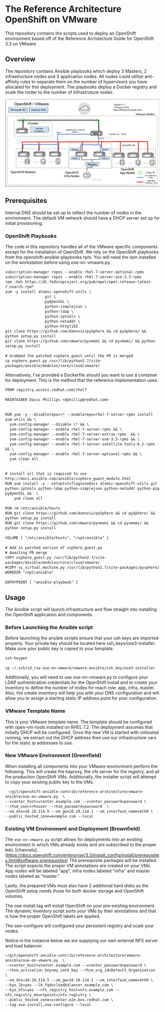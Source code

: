 # The Reference Architecture OpenShift on VMware
This repository contains the scripts used to deploy an OpenShift environment based off of the Reference Architecture Guide for OpenShift 3.3 on VMware

## Overview
The repository contains Ansible playbooks which deploy 3 Masters, 2 infrastructure nodes and 3 application nodes. All nodes could utilize anti-affinity rules to separate them on the number of hypervisors you have allocated for this deployment. The playbooks deploy a Docker registry and scale the router to the number of Infrastruture nodes.

![Architecture](images/OSE-on-VMware-Architecture.jpg)

## Prerequisites
Internal DNS should be set up to reflect the number of nodes in the environment. The default VM network should have a DHCP server set up for initial provisioning. 

### OpenShift Playbooks
The code in this repository handles all of the VMware specific components except for the installation of OpenShift. We rely on the OpenShift playbooks from the openshift-ansible-playbooks rpm. You will need the rpm installed on the workstation before using ose-on-vmware.py.

```
subscription-manager repos --enable rhel-7-server-optional-rpms
subscription-manager repos --enable rhel-7-server-ose-3.3-rpms
rpm -Uvh https://dl.fedoraproject.org/pub/epel/epel-release-latest-7.noarch.rpm*
yum -y install atomic-openshift-utils \
                  git \
                  pyOpenSSL \
                  python-simplejson \
                  python-ldap \
                  python-iptools \
                  python-netaddr \
                  python-httplib2
git clone https://github.com/dannvix/pySphere && cd pySphere/ && python setup.py install
git clone https://github.com/vmware/pyvmomi && cd pyvmomi/ && python setup.py install

# Grabbed the patched vsphere_guest until the PR is merged
cp vsphere_guest.py /usr/lib/python2.7/site-packages/ansible/modules/core/cloud/vmware/
```
Alternatively, I've provided a Dockerfile should you want to use a container for deployment. This
is the method that the reference implementation uses.

```
FROM registry.access.redhat.com/rhel7

MAINTAINER Davis Phillips <dphillip@redhat.com>


RUN yum -y --disablerepo=\* --enablerepo=rhel-7-server-rpms install yum-utils && \
  yum-config-manager --disable \* && \
  yum-config-manager --enable rhel-7-server-rpms && \
  yum-config-manager --enable rhel-7-server-extras-rpms  && \
  yum-config-manager --enable rhel-7-server-ose-3.3-rpms && \
  yum-config-manager --enable rhel-7-server-satellite-tools-6.2-rpms && \
  yum-config-manager --enable rhel-7-server-optional-rpms && \
  yum clean all


# install all that is required to use http://docs.ansible.com/ansible/vsphere_guest_module.html
RUN yum install -y --setopt=tsflags=nodocs atomic-openshift-utils git python-iptools python-ldap python-simplejson python-netaddr python-pip pyOpenSSL &&  \
    yum clean all

RUN rm /etc/ansible/hosts
RUN git clone https://github.com/dannvix/pySphere && cd pySphere/ && python setup.py install
RUN git clone https://github.com/vmware/pyvmomi && cd pyvmomi/ && python setup.py install

VOLUME [ "/etc/ansible/hosts", "/opt/ansible" ]

# Add in patched version of vsphere_guest.py
# Awaiting PR merge
COPY vsphere_guest.py /usr/lib/python2.7/site-packages/ansible/modules/core/cloud/vmware/
#COPY vi_virtual_machine.py /usr/lib/python2.7/site-packages/pysphere/
WORKDIR "/opt/ansible"

ENTRYPOINT [ "ansible-playbook" ]

```

## Usage
The Ansible script will launch infrastructure and flow straight into installing the OpenShift application and components.

### Before Launching the Ansible script
Before launching the ansible scripts ensure that your ssh keys are imported properly. Your private key should be located here ssh_keys/ose3-installer. Make sure your public key is copied to your template.
```
ssh-keygen

cp ~/.ssh/id_rsa ose-on-vmware/vmware-ansible/ssh_key/ose3-installer

```
Additionally, you will need to use ose-on-vmware.py to configure your LDAP authentication credentials for the OpenShift install and to create your inventory to define the number of nodes for reach role: app, infra, master. Also, the create inventory will help you with your DNS configuration and will allow you to assign a starting static IP address point for your configuration. 

### VMware Template Name
This is your VMware template name. The template should be configured with open-vm-tools installed on RHEL 7.2. The deployment assumes that initially DHCP will be configured. Once the new VM is started with vmtoolsd running, we extract out the DHCP address then use our infrastructure vars for the static ip addresses to use.

### New VMware Environment (Greenfield)
When installing all components into your VMware environment perform the following.   This will create the haproxy, the nfs server for the registry, and all the production OpenShift VMs. Additionally, the installer script will attempt to copy your existing public key to the VMs.
```
 ~/git/openshift-ansible-contrib/reference-architecture/vmware-ansible/ose-on-vmware.py  \
--vcenter_host=vcenter.example.com --vcenter_password=password \
--rhsm_user=rhnuser --rhsm_password=password  \
--vm_dns=10.19.114.5 --vm_gw=10.19.114.1 --vm_interface_name=eth0 \
--public_hosted_zone=example.com --local
```

### Existing VM Environment and Deployment (Brownfield)
The `ose-on-vmware.py` script allows for deployments into an existing environment
in which VMs already exists and are subscribed to the proper `RHEL` [channels].(https://docs.openshift.com/enterprise/3.3/install_config/install/prerequisites.html#software-prerequisites)
The prerequisite packages will be installed. The script expects the proper VM annotations are
created on your VMs. App nodes will be labeled "app", infra nodes labeled
"infra" and master nodes labeled as "master."

Lastly, the prepared VMs must also have 2 additional hard disks as the OpenShift setup needs those
for both docker storage and OpenShift volumes.


The ose-install tag will install OpenShift on your pre-existing environment. The dynamic inventory script sorts your
VMs by their annotations and that is how the proper OpenShift labels are applied.

The ose-configure will configured your persistent registry and scale your nodes.

Notice in the instance below we are supplying our own external NFS server and load balancer.

```
~/git/openshift-ansible-contrib/reference-architecture/vmware-ansible/ose-on-vmware.py  \
--vcenter_host=vcenter.example.com --vcenter_password=password \
--rhsm_activation_key=my_sat6_key --rhsm_org_id=Default_Organization  \
--vm_dns=10.19.114.5 --vm_gw=10.19.114.1 --vm_interface_name=eth0 \
--byo_lb=yes --lb_fqdn=loadbalancer.example.com \
--byo_nfs=yes --nfs_registry_host=nfs.example.com --nfs_registry_mountpoint=/nfs-registry \
--public_hosted_zone=vcenter.e2e.bos.redhat.com \
--tag ose-install,ose-configure --local
```
